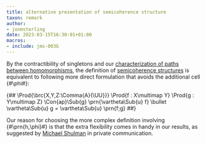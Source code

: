 ```yaml
---
title: alternative presentation of semicoherence structure
taxon: remark
author:
- jonmsterling
date: 2023-03-15T16:30:01+01:00
macros:
- include: jms-003G
---
```



By the contractibility of singletons and our [characterization of paths between homomorphisms](jms-003Y), the definition of [semicoherence structures](jms-003W) is equivalent to following more direct formulation that avoids the additional cell {#\phi#}:

{##
  \Prod{\brc{X,Y,Z:\Comma{A}{\UU}}}
  \Prod{f : X\multimap Y}
  \Prod{g : Y\multimap Z}
  \Con{ap}\Sub{g} \prn{\vartheta\Sub{u} f} \bullet \vartheta\Sub{u} g 
  = \vartheta\Sub{u} \prn{f;g}
##}

Our reason for choosing the more complex definition involving {#\prn{h,\phi}#} is that the extra flexibility comes in handy in our results, as suggested by [Michael Shulman](mikeshulman) in private communication.
